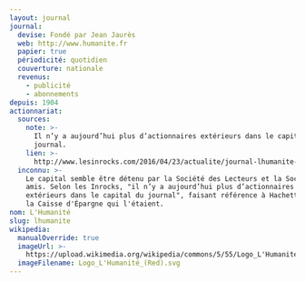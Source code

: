 ```yaml
---
layout: journal
journal:
  devise: Fondé par Jean Jaurès
  web: http://www.humanite.fr
  papier: true
  périodicité: quotidien
  couverture: nationale
  revenus:
    - publicité
    - abonnements
depuis: 1904
actionnariat:
  sources:
    note: >-
      Il n’y a aujourd’hui plus d’actionnaires extérieurs dans le capital du
      journal.
    lien: >-
      http://www.lesinrocks.com/2016/04/23/actualite/journal-lhumanite-va-t-disparaitre-11821813
  inconnu: >-
    Le capital semble être détenu par la Société des Lecteurs et la Société des
    amis. Selon les Inrocks, "il n’y a aujourd’hui plus d’actionnaires
    extérieurs dans le capital du journal", faisant référence à Hachette, TF1 et
    la Caisse d'Épargne qui l'étaient.
nom: L'Humanité
slug: lhumanite
wikipedia:
  manualOverride: true
  imageUrl: >-
    https://upload.wikimedia.org/wikipedia/commons/5/55/Logo_L'Humanité_(Red).svg
  imageFilename: Logo_L'Humanité_(Red).svg
---
```

